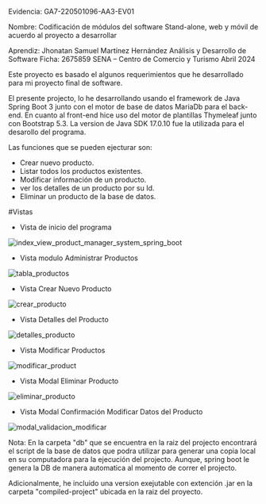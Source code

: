  
 
Evidencia: GA7-220501096-AA3-EV01

Nombre: Codificación de módulos del software Stand-alone, web y móvil de acuerdo al proyecto a desarrollar 


Aprendiz: 
Jhonatan Samuel Martínez Hernández
Análisis y Desarrollo de Software
Ficha: 2675859
SENA – Centro de Comercio y Turismo
Abril 2024


Este proyecto es basado el algunos requerimientos que he desarrollado para mi proyecto final de software. 

El presente projecto, lo he desarrollando usando el framework de Java Spring Boot 3 junto con el motor de base de datos MariaDb para el back-end. En cuanto al front-end hice uso del motor de plantillas Thymeleaf junto con Bootstrap 5.3. La version de Java SDK 17.0.10 fue la utilizada para el desarollo del programa.

Las funciones que se pueden ejecturar son: 

* Crear nuevo producto.
* Listar todos los productos existentes.
* Modificar información de un producto.
* ver los detalles de un producto por su Id.
* Eliminar un producto de la base de datos.

#Vistas

* Vista de inicio del programa

![index_view_product_manager_system_spring_boot](https://github.com/dev-jsmh/spring-boot-products-manager-system-/assets/112201008/a2b5d283-c702-41df-954c-c66a4fd55f2a)


* Vista modulo Administrar Productos

![tabla_productos](https://github.com/dev-jsmh/spring-boot-products-manager-system-/assets/112201008/4e08cf32-3dd9-47c3-b45f-9d3de7d11636)


* Vista Crear Nuevo Producto

![crear_producto](https://github.com/dev-jsmh/spring-boot-products-manager-system-/assets/112201008/1fc5c511-347e-43c3-9ffe-4f4fa6562e8c)


* Vista Detalles del Producto

![detalles_producto](https://github.com/dev-jsmh/spring-boot-products-manager-system-/assets/112201008/f8da8d3c-a1ba-49bf-bc32-9830cf1a57a6)


* Vista Modificar Productos

![modificar_product](https://github.com/dev-jsmh/spring-boot-products-manager-system-/assets/112201008/edb5161f-d49b-48d4-b659-c4286411dbe4)


* Vista Modal Eliminar Producto

![eliminar_producto](https://github.com/dev-jsmh/spring-boot-products-manager-system-/assets/112201008/56f7d451-83e6-4435-97e6-112157213970)


* Vista Modal Confirmación Modificar Datos del Producto

![modal_validacion_modificar](https://github.com/dev-jsmh/spring-boot-products-manager-system-/assets/112201008/c29e13e7-221d-4aa3-9888-9ebfd7d73f67)


Nota:
En la carpeta "db" que se encuentra en la raiz del projecto encontrará el script de la base de datos que podra utilizar para generar una copia local en su computadora para la ejecución del projecto. Aunque, spring boot le genera la DB de manera automatica al momento de correr el projecto.

Adicionalmente, he incluido una version exejutable con extención .jar en la carpeta "compiled-project" ubicada en la raiz del proyecto.
